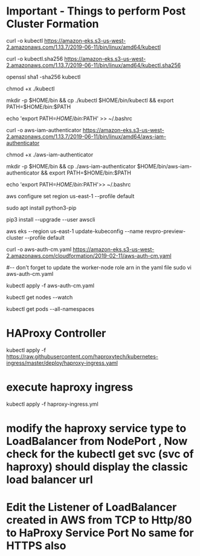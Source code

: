 # Important - Things to perform Post Cluster Formation

curl -o kubectl https://amazon-eks.s3-us-west-2.amazonaws.com/1.13.7/2019-06-11/bin/linux/amd64/kubectl

curl -o kubectl.sha256 https://amazon-eks.s3-us-west-2.amazonaws.com/1.13.7/2019-06-11/bin/linux/amd64/kubectl.sha256

openssl sha1 -sha256 kubectl

chmod +x ./kubectl

mkdir -p $HOME/bin && cp ./kubectl $HOME/bin/kubectl && export PATH=$HOME/bin:$PATH

echo 'export PATH=$HOME/bin:$PATH' >> ~/.bashrc

curl -o aws-iam-authenticator https://amazon-eks.s3-us-west-2.amazonaws.com/1.13.7/2019-06-11/bin/linux/amd64/aws-iam-authenticator

chmod +x ./aws-iam-authenticator

mkdir -p $HOME/bin && cp ./aws-iam-authenticator $HOME/bin/aws-iam-authenticator && export PATH=$HOME/bin:$PATH

echo 'export PATH=$HOME/bin:$PATH'>> ~/.bashrc

aws configure set region us-east-1 --profile default

sudo apt install python3-pip

pip3 install --upgrade --user awscli

aws eks --region us-east-1 update-kubeconfig --name revpro-preview-cluster --profile default

curl -o aws-auth-cm.yaml https://amazon-eks.s3-us-west-2.amazonaws.com/cloudformation/2019-02-11/aws-auth-cm.yaml

#-- don't forget to update the worker-node role arn in the yaml file
sudo vi aws-auth-cm.yaml

kubectl apply -f aws-auth-cm.yaml

kubectl get nodes --watch

kubectl get pods --all-namespaces

# HAProxy Controller
kubectl apply -f https://raw.githubusercontent.com/haproxytech/kubernetes-ingress/master/deploy/haproxy-ingress.yaml

# execute haproxy ingress
kubectl apply -f haproxy-ingress.yml

# modify the haproxy service type to LoadBalancer from NodePort , Now check for the kubectl get svc (svc of haproxy) should display the classic load balancer url

# Edit the Listener of LoadBalancer created in AWS from  TCP to Http/80 to HaProxy Service Port No same for HTTPS also

